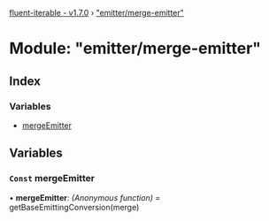 [fluent-iterable - v1.7.0](../README.md) › ["emitter/merge-emitter"](_emitter_merge_emitter_.md)

# Module: "emitter/merge-emitter"

## Index

### Variables

* [mergeEmitter](_emitter_merge_emitter_.md#const-mergeemitter)

## Variables

### `Const` mergeEmitter

• **mergeEmitter**: *(Anonymous function)* = getBaseEmittingConversion(merge)

